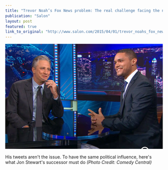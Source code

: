```yaml
---
title: "Trevor Noah’s Fox News problem: The real challenge facing the new “Daily Show” host"
publication: "Salon"
layout: post
featured: true
link_to_original: "http://www.salon.com/2015/04/01/trevor_noahs_fox_news_problem_the_real_challenge_facing_the_new_daily_show_host/"
---
```

![](/assets/img/stewart_noah.jpg)

His tweets aren't the issue. To have the same political influence, here's what Jon Stewart's successor must do
_(Photo Credit: Comedy Central)_
